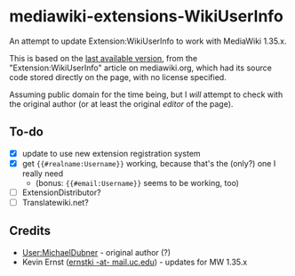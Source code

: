 # mediawiki-extensions-WikiUserInfo

An attempt to update Extension:WikiUserInfo to work with MediaWiki 1.35.x.

This is based on the [last available version][1], from the
"Extension:WikiUserInfo" article on mediawiki.org, which had its source code
stored directly on the page, with no license specified.

Assuming public domain for the time being, but I _will_ attempt to check with
the original author (or at least the original _editor_ of the page).

## To-do

- [x] update to use new extension registration system
- [x] get `{{#realname:Username}}` working, because that's the (only?) one I
  really need
    - (bonus: `{{#email:Username}}` seems to be working, too)
- [ ] ExtensionDistributor?
- [ ] Translatewiki.net?

## Credits

* [User:MichaelDubner][2] - original author (?)
* Kevin Ernst ([ernstki -at- mail.uc.edu][3]) - updates for MW 1.35.x

[1]: https://www.mediawiki.org/w/index.php?oldid=4305468
[2]: https://en.wikipedia.org/wiki/User:MichaelDubner
[3]: mailto:ernstki%20-at-%20mail.uc.edu
